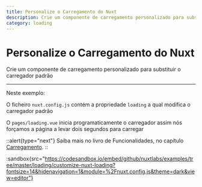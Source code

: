 ```yaml
---
title: Personalize o Carregamento do Nuxt
description: Crie um componente de carregamento personalizado para substituir o carregador padrão
category: loading
---
```


# Personalize o Carregamento do Nuxt

Crie um componente de carregamento personalizado para substituir o carregador padrão

---

Neste exemplo:

O ficheiro `nuxt.config.js` contém a propriedade `loading` a qual modifica o carregador padrão

O `pages/loading.vue` inicia programaticamente o carregador assim nós forçamos a página a levar dois segundos para carregar

::alert{type="next"}
Saiba mais no livro de Funcionalidades, no capítulo [Carregamento](/docs/features/loading).
::

:sandbox{src="https://codesandbox.io/embed/github/nuxtlabs/examples/tree/master/loading/customize-nuxt-loading?fontsize=14&hidenavigation=1&module=%2Fnuxt.config.js&theme=dark&view=editor"}
